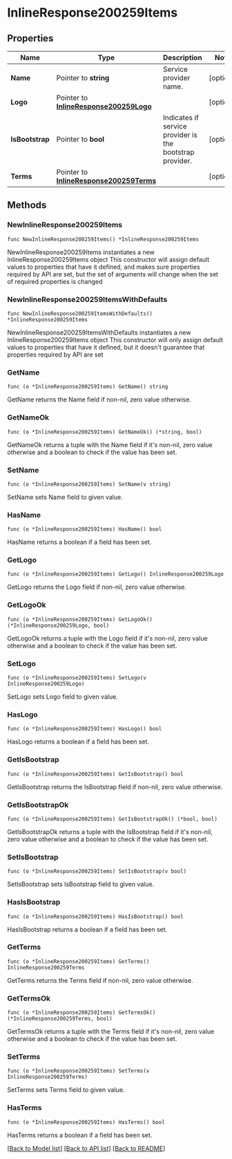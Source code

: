 # InlineResponse200259Items

## Properties

Name | Type | Description | Notes
------------ | ------------- | ------------- | -------------
**Name** | Pointer to **string** | Service provider name. | [optional] 
**Logo** | Pointer to [**InlineResponse200259Logo**](InlineResponse200259Logo.md) |  | [optional] 
**IsBootstrap** | Pointer to **bool** | Indicates if service provider is the bootstrap provider. | [optional] 
**Terms** | Pointer to [**InlineResponse200259Terms**](InlineResponse200259Terms.md) |  | [optional] 

## Methods

### NewInlineResponse200259Items

`func NewInlineResponse200259Items() *InlineResponse200259Items`

NewInlineResponse200259Items instantiates a new InlineResponse200259Items object
This constructor will assign default values to properties that have it defined,
and makes sure properties required by API are set, but the set of arguments
will change when the set of required properties is changed

### NewInlineResponse200259ItemsWithDefaults

`func NewInlineResponse200259ItemsWithDefaults() *InlineResponse200259Items`

NewInlineResponse200259ItemsWithDefaults instantiates a new InlineResponse200259Items object
This constructor will only assign default values to properties that have it defined,
but it doesn't guarantee that properties required by API are set

### GetName

`func (o *InlineResponse200259Items) GetName() string`

GetName returns the Name field if non-nil, zero value otherwise.

### GetNameOk

`func (o *InlineResponse200259Items) GetNameOk() (*string, bool)`

GetNameOk returns a tuple with the Name field if it's non-nil, zero value otherwise
and a boolean to check if the value has been set.

### SetName

`func (o *InlineResponse200259Items) SetName(v string)`

SetName sets Name field to given value.

### HasName

`func (o *InlineResponse200259Items) HasName() bool`

HasName returns a boolean if a field has been set.

### GetLogo

`func (o *InlineResponse200259Items) GetLogo() InlineResponse200259Logo`

GetLogo returns the Logo field if non-nil, zero value otherwise.

### GetLogoOk

`func (o *InlineResponse200259Items) GetLogoOk() (*InlineResponse200259Logo, bool)`

GetLogoOk returns a tuple with the Logo field if it's non-nil, zero value otherwise
and a boolean to check if the value has been set.

### SetLogo

`func (o *InlineResponse200259Items) SetLogo(v InlineResponse200259Logo)`

SetLogo sets Logo field to given value.

### HasLogo

`func (o *InlineResponse200259Items) HasLogo() bool`

HasLogo returns a boolean if a field has been set.

### GetIsBootstrap

`func (o *InlineResponse200259Items) GetIsBootstrap() bool`

GetIsBootstrap returns the IsBootstrap field if non-nil, zero value otherwise.

### GetIsBootstrapOk

`func (o *InlineResponse200259Items) GetIsBootstrapOk() (*bool, bool)`

GetIsBootstrapOk returns a tuple with the IsBootstrap field if it's non-nil, zero value otherwise
and a boolean to check if the value has been set.

### SetIsBootstrap

`func (o *InlineResponse200259Items) SetIsBootstrap(v bool)`

SetIsBootstrap sets IsBootstrap field to given value.

### HasIsBootstrap

`func (o *InlineResponse200259Items) HasIsBootstrap() bool`

HasIsBootstrap returns a boolean if a field has been set.

### GetTerms

`func (o *InlineResponse200259Items) GetTerms() InlineResponse200259Terms`

GetTerms returns the Terms field if non-nil, zero value otherwise.

### GetTermsOk

`func (o *InlineResponse200259Items) GetTermsOk() (*InlineResponse200259Terms, bool)`

GetTermsOk returns a tuple with the Terms field if it's non-nil, zero value otherwise
and a boolean to check if the value has been set.

### SetTerms

`func (o *InlineResponse200259Items) SetTerms(v InlineResponse200259Terms)`

SetTerms sets Terms field to given value.

### HasTerms

`func (o *InlineResponse200259Items) HasTerms() bool`

HasTerms returns a boolean if a field has been set.


[[Back to Model list]](../README.md#documentation-for-models) [[Back to API list]](../README.md#documentation-for-api-endpoints) [[Back to README]](../README.md)


